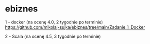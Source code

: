 # ebiznes 

1 - docker (na ocenę 4.0, 2 tygodnie po terminie)
https://github.com/mikolaj-sujka/ebiznes/tree/main/Zadanie_1_Docker

2 - Scala (na ocenę 4.5, 3 tygodnie po terminie)
